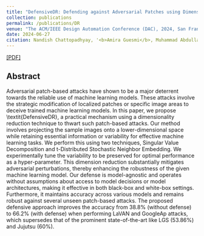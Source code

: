 ```yaml
---
title: "DefensiveDR: Defending against Adversarial Patches using Dimensionality Reduction"
collection: publications
permalink: /publications/DR
venue: "The ACM/IEEE Design Automation Conference (DAC), 2024, San Francisco, USA"
date: 2024-06-27
citation: Nandish Chattopadhyay, '<b>Amira Guesmi</b>, Muhammad Abdullah Hanif, Bassem Ouni, Muhammad Shafique'
---
```

[[PDF]]([(https://arxiv.org/abs/2311.12211)])



## Abstract
Adversarial patch-based attacks have shown to be a major deterrent towards the reliable use of machine learning models. These attacks involve the strategic modification of localized patches or specific image areas to deceive trained machine learning models. In this paper, we propose \textit{DefensiveDR}, a practical mechanism using a dimensionality reduction technique to thwart such patch-based attacks. Our method involves projecting the sample images onto a lower-dimensional space while retaining essential information or variability for effective machine learning tasks. We perform this using two techniques, Singular Value Decomposition and t-Distributed Stochastic Neighbor Embedding. We experimentally tune the variability to be preserved for optimal performance as a hyper-parameter. This dimension reduction substantially mitigates adversarial perturbations, thereby enhancing the robustness of the given machine learning model. Our defense is model-agnostic and operates without assumptions about access to model decisions or model architectures, making it effective in both black-box and white-box settings. Furthermore, it maintains accuracy across various models and remains robust against several unseen patch-based attacks. The proposed defensive approach improves the accuracy from 38.8% (without defense) to 66.2% (with defense) when performing LaVAN and GoogleAp attacks, which supersedes that of the prominent state-of-the-art like LGS (53.86%) and Jujutsu (60%).
